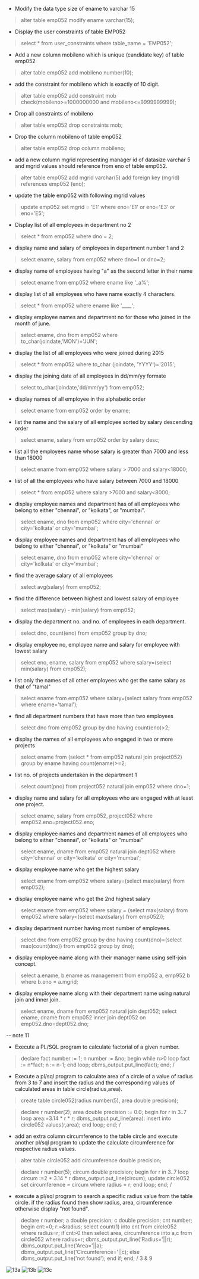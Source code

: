 * Modify the data type size of ename to varchar 15
> alter table emp052 modify ename varchar(15);

* Display the user constraints of table EMP052 
> select * from user_constraints where table_name = 'EMP052';

* Add a new column mobileno which is unique (candidate key) of table emp052 
> alter table emp052 add mobileno number(10);

* add the constraint for mobileno which is exactly of 10 digit. 
> alter table emp052 add constraint mob check(mobileno>=1000000000 and mobileno<=9999999999);

* Drop all constraints of mobileno 
> alter table emp052 drop constraints mob;

* Drop the column mobileno of table emp052 
> alter table emp052 drop column mobileno;

* add a new column mgrid representing manager id of datasize varchar 5 and mgrid values should reference from eno of table emp052. 
> alter table emp052 add mgrid varchar(5) add foreign key (mgrid) references emp052 (eno);

* update the table emp052 with following mgrid values 
> update emp052 set mgrid = 'E1' where eno='E1' or eno='E3' or eno='E5';

* Display list of all employees in department no 2 
> select * from emp052 where dno = 2;

* display name and salary of employees in department number 1 and 2 
> select ename, salary from emp052 where dno=1 or dno=2;

* display name of employees having "a" as the second letter in their name 
> select ename from emp052 where ename like '_a%';

* display list of all employees who have name exactly 4 characters. 
> select * from emp052 where ename like '____';

* display employee names and department no for those who joined in the month of june. 
> select ename, dno from emp052 where to_char(joindate,'MON')='JUN';

* display the list of all employees who were joined during 2015 
> select * from emp052 where to_char (joindate, 'YYYY')='2015';

* display the joining date of all employees in dd/mm/yy formate 
> select to_char(joindate,'dd/mm/yy') from emp052;

* display names of all employee in the alphabetic order 
> select ename from emp052 order by ename;

* list the name and the salary of all employee sorted by salary descending order 
> select ename, salary from emp052 order by salary desc;

* list all the employees name whose salary is greater than 7000 and less than 18000 
> select ename from emp052 where salary > 7000 and salary<18000;

* list of all the employees who have salary between 7000 and 18000 
> select * from emp052 where salary >7000 and salary<8000;

* display employee names and department has of all employees who belong to either "chennai", or "kolkata", or "mumbai". 
> select ename, dno from emp052 where city='chennai' or city='kolkata' or city='mumbai';

* display employee names and department has of all employees who belong to either "chennai", or "kolkata" or "mumbai" 
> select ename, dno from emp052 where city='chennai' or city='kolkata' or city='mumbai';

* find the average salary of all employees 
> select avg(salary) from emp052;

* find the difference between highest and lowest salary of employee 
> select max(salary) - min(salary) from emp052;

* display the department no. and no. of employees in each department. 
> select dno, count(eno) from emp052 group by dno;

* display employee no, employee name and salary for employee with lowest salary 
> select eno, ename, salary from emp052 where salary=(select min(salary) from emp052);

* list only the names of all other employees who get the same salary as that of "tamal" 
> select ename from emp052 where salary=(select salary from emp052 where ename='tamal');

* find all department numbers that have more than two employees 
> select dno from emp052 group by dno having count(eno)>2;

* display the names of all employees who engaged in two or more projects 
> select ename from (select * from emp052 natural join project052) group by ename having count(ename)>=2;

* list no. of projects undertaken in the department 1 
> select count(pno) from project052 natural join emp052 where dno=1;

* display name and salary for all employees who are engaged with at least one project. 
> select ename, salary from emp052, project052 where emp052.eno=project052.eno;

* display employee names and department names of all employees who belong to either "chennai", or "kolkata" or "mumbai" 
> select ename, dname from emp052 natural join dept052 where city='chennai' or city='kolkata' or city='mumbai';

* display employee name who get the highest salary 
> select ename from emp052 where salary=(select max(salary) from emp052);

* display employee name who get the 2nd highest salary 
> select ename from emp052 where salary = (select max(salary) from emp052 where salary<(select max(salary) from emp052));

*  display department number having most number of employees.
> select dno from emp052 group by dno having count(dno)=(select max(count(dno)) from emp052 group by dno);

* display employee name along with their manager name using self-join concept.
> select a.ename, b.ename as management from emp052 a, emp952 b where b.eno = a.mgrid;

* display employee name along with their department name using natural join and inner join.
> select ename, dname from emp052 natural join dept052;
>select ename, dname from emp052 inner join dept052 on emp052.dno=dept052.dno;

-- note 11

* Execute a PL/SQL program to calculate factorial of a given number.
> declare
> fact number := 1;
> n number := &no;
> begin
> while n>0 loop
> fact := n*fact;
> n := n-1;
> end loop;
> dbms_output.put_line(fact);
> end;
> /

* Execute a pl/sql program to calculate area of a circle of a value of radius from 3 to 7 and insert the radius and the corresponding values of calculated areas in table circle(radius,area).
> create table circle052(radius number(5), area double precision);

> declare
> r number(2);
> area double precision := 0.0;
> begin
> for r in 3..7 loop
> area:=3.14 * r * r;
> dbms_output.put_line(area):
> insert into circle052 values(r,area);
> end loop;
> end;
> /

* add an extra column circumference to the table circle and execute another pl/sql program to update the calculate circumference for respective radius values.
> alter table circle052 add circumference double precision;

> declare
> r number(5);
> circum double precision;
> begin
> for r in 3..7 loop
> circum :=2 * 3.14 * r
> dbms_output.put_line(circum);
> update circle052 set circumference = circum where radius = r;
> end loop;
> end;
> /

* execute a pl/sql program to search a specific radius value from the table circle. if the radius found then show radius, area, circumference otherwise display "not found".

> declare
> r number;
> a double precision; 
> c double precision;
> cnt number;
> begin
> cnt:=0;
> r:=&radius;
> select count(1) into cnt from circle052 where radius=r;
> if cnt>0 then
>    select area, circumference into a,c from circle052 where radius=r;
> dbms_output.put_line('Radius='||r);
> dbms_output.put_line('Area='||a);
> dbms_output.put_line('Circumference='||c);
> else
> dbms_output.put_line('not found');
> end if;
> end;
> /    3 & 9

![13a](./13a.jpg)
![13b](./13b.jpg)
![13c](./13c.jpg)